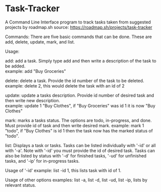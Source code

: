 # Task-Tracker
A Command Line Interface program to track tasks taken from suggested projects by roadmap.sh 
source: https://roadmap.sh/projects/task-tracker

Commands: There are five basic commands that can be done.  These are add, delete, update, mark, and list.  

Usage:
  
  add:  add a task.  Simply type add and then write a description of the task to be added.  
  example: add "Buy Groceries"


  delete:  delete a task.  Provide the id number of the task to be deleted.  
  example: delete 2, this would delete the task with an id of 2


  update:  update a tasks description.  Provide id number of desired task and then write new description.  
  example: update 1 "Buy Clothes", if "Buy Groceries" was id 1 it is now "Buy Clothes"


  mark:  marks a tasks status.  The options are todo, in-progress, and done.  Must provide id of task and then write desired mark.
  example: mark 1 "todo", if "Buy Clothes" is id 1 then the task now has the marked status of "todo".


  list:  Displays a task or tasks.  Tasks can be listed individually with '-id' or all with '-a'.  Note with '-id' you must provide the id of desired task.  Tasks can also be listed by status with '-d' for finished tasks, 
  '-ud' for unfinished tasks, and '-ip' for in-progress tasks.

  
  Usage of '-id'
  example: list -id 1, this lists task with id of 1.


  Usage of other options
  examples: list -a, list -d, list -ud, list -ip, lists by relevant status.
